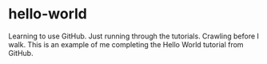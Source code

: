 # hello-world
Learning to use GitHub. Just running through the tutorials. Crawling before I walk. 
This is an example of me completing the Hello World tutorial from GitHub.
